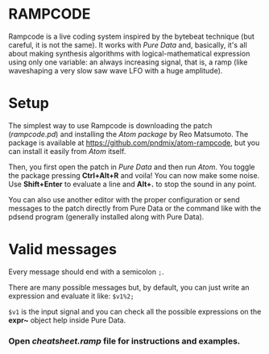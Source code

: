 # RAMPCODE
Rampcode is a live coding system inspired by the bytebeat technique (but careful, it is not the same). It works with *Pure Data* and, basically, it's all about making synthesis algorithms with logical-mathematical expression using only one variable: an always increasing signal, that is, a ramp (like waveshaping a very slow saw wave LFO with a huge amplitude).

# Setup
The simplest way to use Rampcode is downloading the patch (*rampcode.pd*) and installing the *Atom package* by Reo Matsumoto. The package is available at https://github.com/pndmix/atom-rampcode, but you can install it easily from *Atom* itself.

Then, you first open the patch in *Pure Data* and then run *Atom*. You toggle the package pressing **Ctrl+Alt+R** and voila! You can now make some noise. Use **Shift+Enter** to evaluate a line and **Alt+.** to stop the sound in any point.
 
You can also use another editor with the proper configuration or send messages to the patch directly from Pure Data or the command like with the pdsend program (generally installed along with Pure Data).
 
# Valid messages

Every message should end with a semicolon `;`. 

There are many possible messages but, by default, you can just write an expression and evaluate it like: `$v1%2;`

`$v1` is the input signal and you can check all the possible expressions on the **expr~** object help inside Pure Data.

### Open *cheatsheet.ramp* file for instructions and examples.
